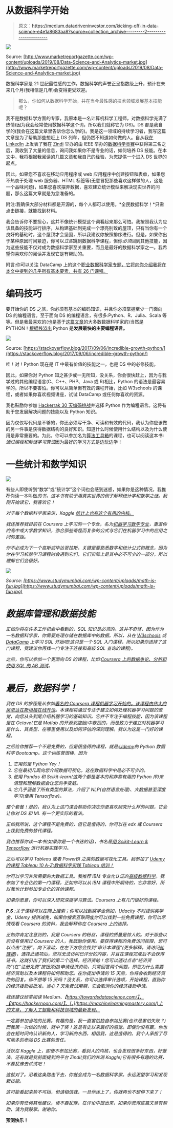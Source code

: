 # 从数据科学开始

> 原文：<https://medium.datadriveninvestor.com/kicking-off-in-data-science-e4e1a8683aa8?source=collection_archive---------2----------------------->

![](img/b9a73b2fea0d281b18cc42ffc9b60455.png)

Source: [http://www.marketreportgazette.com/wp-content/uploads/2019/08/Data-Science-and-Analytics-market.jpg](http://www.marketreportgazette.com/wp-content/uploads/2019/08/Data-Science-and-Analytics-market.jpg)

数据科学家是 21 世纪最性感的工作。数据科学的声誉正呈指数级上升，预计在未来几个月(我相信是几年)会变得更受欢迎。

> 那么，你如何从数据科学开始，并在当今最性感的技术领域发展基本技能呢？

我不是数据科学方面的专家，我原本是一名计算机科学工程师，对数据科学充满了热情(因为我会经常使用数据科学这个词，所以我们就称它为 DS)。DS 都是我自学的(我会在这篇文章里告诉你怎么学的)。我是这一领域的持续学习者，我写这篇文章是为了帮助那些想赶上 DS 列车，但仍然不知道如何做的人。自从我[在 LinkedIn](https://www.linkedin.com/posts/souha-gaaloul_dataabrscience-womenabrinabrengineering-empoweringwomen-activity-6607605920937586688-8Z4c) 上发表了我在 [Zindi](https://zindi.africa/) 举办的由 IEEE 举办的[数据科学竞赛](https://zindi.africa/competitions/sea-turtle-rescue-forecast-challenge/leaderboard)中获得第三名之后，我收到了大量的信息，询问我如果你不是专业的话，如何培养 DS 技能。在本文中，我将根据我阅读的几篇文章和我自己的经验，为您提供一个进入 DS 世界的起点。

因此，如果您不喜欢在移动应用程序或 web 应用程序中创建按钮和表单，如果您不热衷于处理 web 服务器、HTML 标签等(无意冒犯那些喜欢这样做的人，这是一个品味问题)，如果您喜欢摆弄数据，喜欢建立统计模型来解决现实世界的问题，那么这篇文章就是为您准备的。

附注:我确保大部分材料都是开源的，每个人都可以使用。*全民数据科学！*只需点击链接，就能找到材料。

我会告诉你不要担心，这并不像统计模型这个词看起来那么可怕。我按照我认为应该具备的技能进行排序，从构建基础到完成一个漂亮别致的屋顶，只有当你有一个良好的基础时，这个屋顶才会坚固，所以我建议你按照排序进行。但是，如果你出于某种原因时间紧迫，你可以*立即*跳到数据科学课程，但你*必须*回到其他技能，因为这些技能不仅对成为数据科学家至关重要，而且是最好的数据科学家之一。我希望你喜欢你的阅读并发现它是有帮助的。

附言:你可以关注 DataCamp 上的这个[职业数据科学家专题，它将向你介绍我将在本文中提到的几乎所有基本要素，共有 26 门课程。](https://www.datacamp.com/tracks/data-scientist-with-python)

# 编码技巧

要开始你的 DS 之旅，你必须有基本的编码知识，并且你必须掌握至少一门面向 DS 的编程语言。至于面向 DS 的编程语言，有很多:Python、R、Julia、Scala 等等。但是我最喜欢的(也是基于[这篇文章](https://businessoverbroadway.com/2019/01/13/programming-languages-most-used-and-recommended-by-data-scientists/)的大多数数据科学家的)当然是 PYTHON！[根据栈溢出](https://stackoverflow.blog/2017/09/06/incredible-growth-python/) Python 是**发展最快的主要编程语言。**

![](img/341d2073a589f68de214e46310f178cf.png)

Source: [https://stackoverflow.blog/2017/09/06/incredible-growth-python/](https://stackoverflow.blog/2017/09/06/incredible-growth-python/)

哇！对！Python 现在是 IT 中最有价值的技能之一，也是 DS 中的必修技能。

因此，如果你对 Python 知之甚少或一无所知，没关系，你会很快赶上，因为与我学过的其他编程语言(C、C++、PHP、Java 或 R)相比，Python 的语法是最容易学的。所以不要害怕。你可以从简单但有效的课程开始，比如 W3schools 的课程，或者如果你喜欢视频讲座，试试 DataCamp 或任何你喜欢的资源。

我也鼓励你参加 [Hackerrak 30 天编码挑战](https://www.hackerrank.com/domains/tutorials/30-days-of-code)并选择 Python 作为编程语言。这将有助于您发展解决问题的技能以及 Python 知识。

因为仅仅写代码是不够的，你还必须写干净、可读和有效的代码，我认为你应该做的另一件事是获得数据结构的良好知识。知道什么时候使用什么结构以及为什么使用是非常重要的。为此，你可以参加名为[算法工具箱](https://www.coursera.org/learn/algorithmic-toolbox/home/welcome)的课程，也可以阅读这本书:*通过编程和解谜学习算法*因为最好的学习方式是边玩边学！

# 一些统计和数学知识

![](img/3320b30a1d9bfd4012a11c7a814a8ddb.png)

有些人即使听到“数学”或“统计学”这个词也会感到迷惑，如果你是这种情况，我推荐你读一本叫做*的书，这本书有助于用真实世界的例子解释统计学和数学之谜。我刚开始读它，我喜欢它！*

*对于每个数据科学家来说，Kaggle [统计上也有这个有用的内核。](https://www.kaggle.com/vipulgandhi/statistics-for-every-data-scientist)*

*我还推荐我目前在 Coursera 上学习的一个专业，名为[机器学习数学专业](https://www.coursera.org/specializations/mathematics-machine-learning?)，重温你的高中或大学数学知识，弥合那些奇怪而复杂的公式与它们在机器学习中的应用之间的差距。*

*你不必成为下一个高斯或毕达哥拉斯。关键是要熟悉数学和统计公式和概念，因为你在学习机器学习课程时会遇到它们，它们实际上是其中必不可少的一部分，所以理解它们会很好。*

*![](img/df0e517380a7f84a538d8f6c65289a9f.png)*

*Source: [https://www.studymumbai.com/wp-content/uploads/math-is-fun.jpg](https://www.studymumbai.com/wp-content/uploads/math-is-fun.jpg)*

# *数据库管理和数据技能*

*正如你将在许多工作机会中看到的，SQL 知识是必须的。这并不奇怪，因为作为一名数据科学家，你需要处理存储在数据库中的数据。所以，从在 [W3schools](https://www.w3schools.com/sql/) 或 [DataCamp](https://www.datacamp.com/courses/intro-to-sql-for-data-science) 上学习 SQL 开始吧(这只是一个 SQL 入门课程，所以如果你选择了这门课程，我建议你再找一门专注于连接和高级 SQL 查询的课程)。*

*之后，你可以参加一个更面向 DS 的课程，比如:[Coursera 上的数据争论、分析和使用 SQL 的 AB 测试](https://www.coursera.org/learn/data-wrangling-analysis-abtesting/home/welcome)。*

# *最后，数据科学！*

*我在 DS 的旅程是从参加[著名的 Coursera 课程机器学习开始的，该课程由伟大的吴恩达在斯坦福在线开设](https://www.coursera.org/learn/machine-learning)。本课程将通过专注于建立如何处理机器学习问题的直觉，向您从头到尾介绍机器学习的基础知识。它并不专注于编程技能，因为该课程是在 Octave(它是 Matlab 的开源双胞胎)中教授的，而是致力于建立对机器学习是什么、其类型、在哪里使用以及如何评估的深刻理解。我认为这是一门好的课程。*

*之后给你推荐一个不是免费的，但是很值得的课程，就是:[Udemy](https://www.udemy.com/course/the-data-science-course-complete-data-science-bootcamp/)的 Python 数据科学 Bootcamp。这个训练营很棒，因为*

1.  *它用的是 Python Yey！*
2.  *它在最初几周向您介绍数据可视化，这在数据科学中是必不可少的。*
3.  *使用 Pandas 和 Scikit-learn(这两个都是基本的和非常有用的 Python 库)来清理和理解数据会让您的手变脏。*
4.  *它几乎涵盖了所有类型的算法，介绍了 NLP(自然语言处理)、大数据甚至深度学习(使用 Tensorflow)。*

*整个套餐！是的，我认为上这门课会帮助你决定你更喜欢研究什么样的问题，它会让你对 DS 和 ML 有一个更实际的看法。*

*正如我所说，这个课程不是免费的，但它是值得的，你可以在 edx 或 Coursera 上找到免费的替代课程。*

*我也推荐你读一本书(如果你是一个书迷的话)，书名是[用 Scikit-Learn & Tensorflow](http://index-of.es/Varios-2/Hands%20on%20Machine%20Learning%20with%20Scikit%20Learn%20and%20Tensorflow.pdf) 进行机器实践学习。*

*之后可以学习 Tableau 或者 PowerBI 之类的数据可视化工具。我参加了 [*Udemy 的课程 Tableau 10 A-Z:数据科学实践 Tableau 培训！*](https://www.udemy.com/course/tableau10/)*

*你可以学习非常需要的大数据工具。我推荐 IBM 专业化认证的[高级数据科学](https://www.coursera.org/specializations/advanced-data-science-ibm)。我参加了专业化的第一门课程，正如你可以从 IBM 课程中所期待的，它非常好，所以我也计划参加专业化的其他课程。*

*如果你愿意，你可以深入研究深度学习算法。Coursera 上有几门很好的课程。*

****P.S*** :关于课程可以在网上搜索；你可以找到奖学金例如，Udacity 不时提供奖学金，Udemy 提供减免，如果你搜索互联网*或*你可以找到一些免费课程，你可以尽情观看 Coursera 的资料，我会解释你在 Coursera 上的选择。*

*正如你肯定注意到的，我是 Coursera 的粉丝，课程的质量是惊人的。对于那些以前没有使用过 Coursera 的人，我鼓励你使用。要获得课程的免费访问权限，您可以点击“注册”，向下滚动，在左下方您会找到“审计本课程”(更多解释，请访问[此链接](https://learner.coursera.help/hc/en-us/articles/209818613-Enrollment-options))，选择此选项后，您将无法访问已评分的内容，并且在课程完成后不会获得证书。这就引出了我们的第二个选择，经济资助！您可以通过点击“经济资助”(在“注册免费”按钮旁边)申请经济资助，只需回答两个问题，即您为什么需要经济资助以及本课程将如何帮助您。在你提出申请的 15 天后，你将会收到经济资助的回复。你不想等 15 天吗？没关系，你可以选择审计选项，开始课程，直到你的经济援助被批准。当心 7 天免费试用期，它会取消你的经济援助申请。*

*我还建议经常阅读 Medium、【https://towardsdatascience.com/】、【https://hackernoon.com/】、[、](https://machinelearningmastery.com/)上的文章，了解人工智能和科技领域的最新发现。*

*一定要参加当地的比赛。有趣的是，我一直害怕独自参加比赛(也许是害怕失败？)而我第一次做的时候，就中了奖！这是有史以来最好的感觉。即使你没有赢，你也会在短时间内认识新的人，学习新的东西，相信我，这是值得的。我个人承担了尽可能多的参加 DS 比赛的责任。*

*活跃在 Kaggle 上，即使不参加比赛，看别人的内核，也会发现很多好东西，好做法。还有就是我前面提到的平台 Zindi(我们的非洲 Kaggle)它有很多有趣的比赛，不要犹豫去试试吧！*

*这就对了。沿着这条路走下去，你就会成为一名数据科学家。永远渴望学习和发现新技能。*

*这可能看起来势不可挡，但请相信我，一旦你迷上了，你就再也不想停下来了！*

*如果你有任何其他建议，请不要犹豫，在评论中提出来，如果你觉得这篇文章有帮助，请为我鼓掌。谢谢你。*

**预测快乐！**